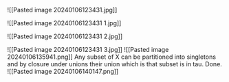 ![[Pasted image 20240106123431.jpg]]

![[Pasted image 20240106123431 1.jpg]]

![[Pasted image 20240106123431 2.jpg]]

![[Pasted image 20240106123431 3.jpg]]
![[Pasted image 20240106135941.png]]
Any subset of X can be partitioned into singletons and by closure under unions their union which is that subset is in tau. Done.
![[Pasted image 20240106140147.png]]

